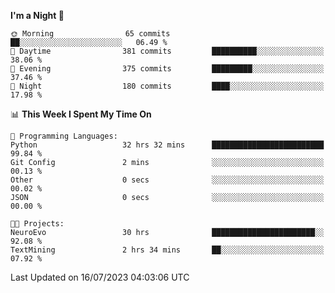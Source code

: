 <!--START_SECTION:waka-->
**I'm a Night 🦉** 

```text
🌞 Morning                65 commits          ██░░░░░░░░░░░░░░░░░░░░░░░   06.49 % 
🌆 Daytime                381 commits         ██████████░░░░░░░░░░░░░░░   38.06 % 
🌃 Evening                375 commits         █████████░░░░░░░░░░░░░░░░   37.46 % 
🌙 Night                  180 commits         ████░░░░░░░░░░░░░░░░░░░░░   17.98 % 
```


📊 **This Week I Spent My Time On** 

```text
💬 Programming Languages: 
Python                   32 hrs 32 mins      █████████████████████████   99.84 % 
Git Config               2 mins              ░░░░░░░░░░░░░░░░░░░░░░░░░   00.13 % 
Other                    0 secs              ░░░░░░░░░░░░░░░░░░░░░░░░░   00.02 % 
JSON                     0 secs              ░░░░░░░░░░░░░░░░░░░░░░░░░   00.00 % 

🐱‍💻 Projects: 
NeuroEvo                 30 hrs              ███████████████████████░░   92.08 % 
TextMining               2 hrs 34 mins       ██░░░░░░░░░░░░░░░░░░░░░░░   07.92 % 
```


 Last Updated on 16/07/2023 04:03:06 UTC
<!--END_SECTION:waka-->
